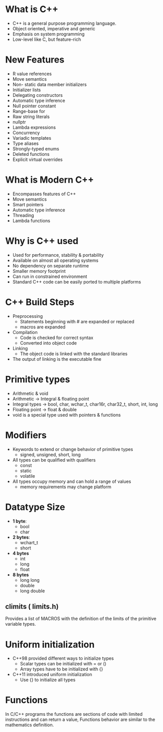 # What is C++
- C++ is a general purpose programming language. 
- Object oriented, imperative and generic
- Emphasis on system programming
- Low-level like C, but feature-rich

# New Features
- R value references
- Move semantics
- Non- static data member initializers
- Initializer lists
- Delegating constructors
- Automatic type inference
- Null pointer constant
- Range-base for
- Raw string literals
- nullptr
- Lambda expressions
- Concurrency
- Variadic templates
- Type aliases
- Strongly-typed enums
- Deleted functions
- Explicit virtual overrides

# What is Modern C++
- Encompasses features of C++
- Move semantics
- Smart pointers
- Automatic type inference
- Threading
- Lambda functions

# Why is C++ used
- Used for performance, stability & portability
- Available on almost all operating systems
- No dependency on separate runtime
- Smaller memory footprint
- Can run in constrained environment
- Standard C++ code can be easily ported to multiple platforms

# C++ Build Steps
- Preprocessing
  - Statements beginning with # are expanded or replaced
  - macros are expanded
- Compilation 
  - Code is checked for correct syntax
  - Converted into object code
- Linking 
  - The object code is linked with the standard libraries
- The output of linking is the executable fine


# Primitive types
- Arithmetic & void
- Arithmetic -> Integral & floating point
- Integral types -> bool, char, wchar_t, char16r, char32_t, short, int, long
- Floating point -> float & double
- void is a special type used with pointers & functions

# Modifiers
- Keywords to extend or change behavior of primitive types
   - signed, unsigned, short, long
- All types can be qualified with qualifiers
    - const
    - static
    - volatile
- All types occupy memory and can hold a range of values
    - memory requirements may change platform

# Datatype Size
- **1 byte**: 
    - bool 
    - char 
- **2 bytes**:
    - wchart_t
    - short
- **4 bytes**
    - int
    - long
    - float
- **8 bytes**
    - long long
    - double
    - long double
## climits ( limits.h)    
Provides a list of MACROS with the definition of the limits of the primitive variable types. 


# Uniform initialization 
- C++98 provided different ways to initialize types
    - Scalar types  can be initialized with = or ()
    - Array types  have to be initialized with {}
- C++11 introduced uniform initialization
    - Use {} to initialize all types

# Functions
In C/C++ programs the functions are sections of code with limited instructions and can return a value, Functions behavior are similar to 
the mathematics definition. 
